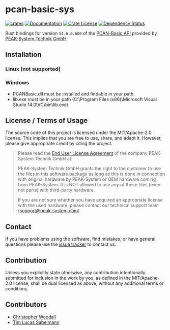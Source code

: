 # pcan-basic-sys

[![crates](https://img.shields.io/crates/v/pcan-basic-sys.svg)](https://crates.io/crates/pcan-basic-sys)
[![Documentation](https://img.shields.io/docsrs/pcan-basic-sys.svg)](https://docs.rs/pcan-basic-sys)
[![Crate License](https://img.shields.io/crates/l/pcan-basic-sys.svg)](https://crates.io/crates/pcan-basic-sys)
[![Dependency Status](https://deps.rs/repo/github/tsabelmann/pcan-basic-sys/status.svg)](https://deps.rs/repo/github/tsabelmann/pcan-basic-sys)

Rust bindings for version `V4.6.0.600` of the [PCAN-Basic API](https://www.peak-system.com/PCAN-Basic.239.0.html) provided by [PEAK-System Technik GmbH](https://www.peak-system.com/).

## Installation

### Linux (not supported)
### Windows

- PCANBasic.dll must be installed and findable in your path.
- lib.exe must be in your path (C:\\Program Files (x86)\\Microsoft Visual Studio 14.0\\VC\\bin\\lib.exe)

<!-- ## [Documentation]

[Documentation]: https://docs.rs/pcan-basic-sys
[PEAK-System Technik GmbH]: http://www.peak-system.com
[PCAN-Basic API]: http://www.peak-system.com/fileadmin/media/files/pcan-basic.zip -->

## License / Terms of Usage

The source code of this project is licensed under the MIT/Apache-2.0 license. This implies that you are free to use, share, and adapt it. However, please give appropriate credit by citing the project.

> Please read the [End User License Agreement](https://www.peak-system.com/quick/eula) of the 
> company PEAK-System Technik GmbH at:
> 
> PEAK-System Technik GmbH grants the right to the customer to use the files in
> this software package as long as this is done in connection with original
> hardware by PEAK-System or OEM hardware coming from PEAK-System. It is NOT
> allowed to use any of these files (even not parts) with third-party hardware.
> 
> If you are not sure whether you have acquired an appropriate license with the
> used hardware, please contact our technical support team (support@peak-system.com).

## Contact

If you have problems using the software, find mistakes, or have general questions please use the [issue tracker](https://github.com/tsabelmann/pcan-basic-sys/issues) to contact us.

## Contribution
Unless you explicitly state otherwise, any contribution intentionally submitted for inclusion in the work by you, as defined in the MIT/Apache-2.0 license, shall be dual licensed as above, without any additional terms or conditions.

## Contributors

* [Christopher Woodall](https://github.com/cwoodall)
* [Tim Lucas Sabelmann](https://github.com/tsabelmann)